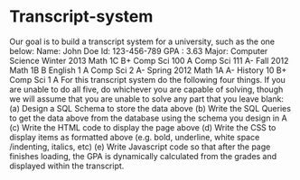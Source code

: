 Transcript-system
=================

 Our goal is to build a transcript system for a university, such as the one below:            Name:  John Doe          Id:  123-456-789         GPA :  3.63          Major:  Computer Science          Winter 2013                  Math 1C             B+                   Comp Sci 100    A                  Comp Sci 111    A-          Fall 2012                   Math 1B             B                  English 1            A                   Comp Sci 2        A-          Spring 2012                   Math 1A             A-                  History 10          B+                   Comp Sci 1        A  For this transcript system do the following four things. If you are unable to do all five, do whichever you are capable of solving, though we will assume that you are unable to solve any part that you leave blank: (a) Design a SQL Schema to store the data above (b) Write the SQL Queries to get the data above from the database using the schema you design in A (c) Write the HTML code to display the page above (d)  Write the CSS to display items as formatted above (e.g. bold, underline,  white space /indenting, italics, etc) (e) Write Javascript code so that after the page finishes loading, the GPA is dynamically calculated from the grades and displayed within the transcript.
